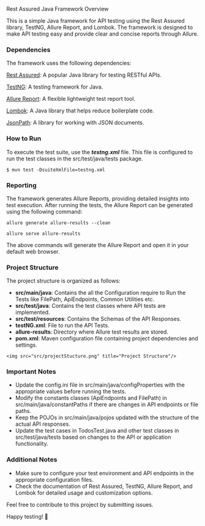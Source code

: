 Rest Assured Java Framework
Overview

This is a simple Java framework for API testing using the Rest Assured library, TestNG, Allure Report, and Lombok. The framework is designed to make API testing easy and provide clear and concise reports through Allure.

### **Dependencies**

The framework uses the following dependencies:

[Rest Assured](https://rest-assured.io/): A popular Java library for testing RESTful APIs.

[TestNG](https://testng.org/doc/): A testing framework for Java.

[Allure Report](http://allure.qatools.ru/): A flexible lightweight test report tool.

[Lombok](https://projectlombok.org/): A Java library that helps reduce boilerplate code.

[JsonPath](https://github.com/json-path/JsonPath): A library for working with JSON documents.

### **How to Run**

To execute the test suite, use the _**testng.xml**_ file. 
This file is configured to run the test classes in the src/test/java/tests package.

`$ mvn test -DsuiteXmlFile=testng.xml`

### **Reporting**

The framework generates Allure Reports, providing detailed insights into test execution. After running the tests, the Allure Report can be generated using the following command:

``allure generate allure-results --clean``

`allure serve allure-results`

The above commands will generate the Allure Report and open it in your default web browser.

### **Project Structure**

The project structure is organized as follows:
* **src/main/java**: Contains the all the Configuration require to Run the Tests like FilePath, ApiEndpoints, Common Utilities etc.
* **src/test/java**: Contains the test classes where API tests are implemented.
* **src/test/resources**: Contains the Schemas of the API Responses.
* **testNG.xml**: File to run the API Tests.
* **allure-results**: Directory where Allure test results are stored.
* **pom.xml**: Maven configuration file containing project dependencies and settings.

`<img src="src/projectStucture.png" title="Project Structure"/>`


### **Important Notes**

* Update the config.ini file in src/main/java/configProperties with the appropriate values before running the tests.
* Modify the constants classes (ApiEndpoints and FilePath) in src/main/java/constantPaths if there are changes in API endpoints or file paths.
* Keep the POJOs in src/main/java/pojos updated with the structure of the actual API responses.
* Update the test cases in TodosTest.java and other test classes in src/test/java/tests based on changes to the API or application functionality.

### **Additional Notes**

* Make sure to configure your test environment and API endpoints in the appropriate configuration files.
* Check the documentation of Rest Assured, TestNG, Allure Report, and Lombok for detailed usage and customization options.

Feel free to contribute to this project by submitting issues.

Happy testing! 🚀


